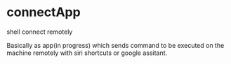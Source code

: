# connectApp
shell connect remotely

Basically as app(in progress) which sends command to be executed on the machine remotely with siri shortcuts or google assitant.
